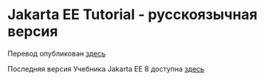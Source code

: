 # Jakarta EE Tutorial - русскоязычная версия

Перевод опубликован [здесь](https://www.bychkov.name/Учебник%20Jakarta%20EE.pdf)

Последняя версия Учебника Jakarta EE 8 доступна [здесь](https://www.bychkov.name/Учебник%20Jakarta%20EE%208.pdf)
